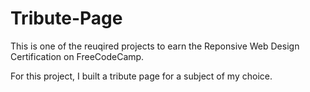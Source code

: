 # Tribute-Page
This is one of the reuqired projects to earn the Reponsive Web Design Certification on FreeCodeCamp.

For this project, I built a tribute page for a subject of my choice.
